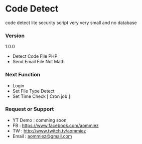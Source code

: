# Code Detect
 code detect lite security script very very small and no database


### Version
1.0.0
- Detect Code File PHP
- Send Email File Not Math

### Next Function

- Login
- Set File Type Detect
- Set Time Check [ Cron job ]

### Request or Support
- YT Demo : comming soon
- FB : https://www.facebook.com/aommiez
- TW : http://www.twitch.tv/aommiez
- Email : aommiez@gmail.com
 


